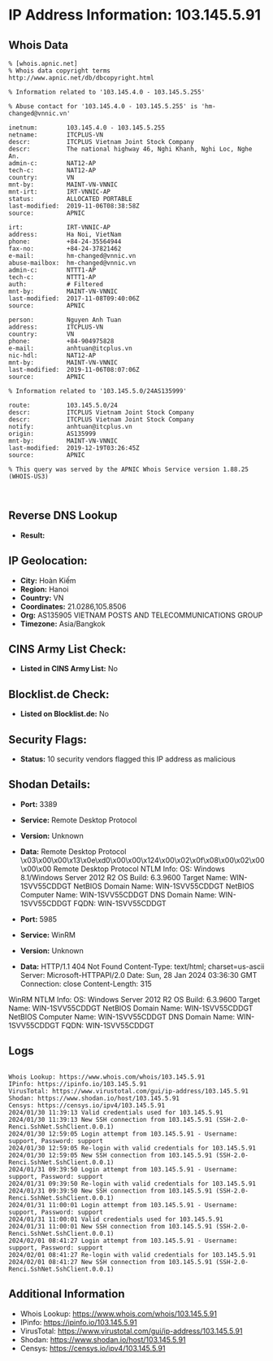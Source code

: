 # IP Address Information: 103.145.5.91

## Whois Data
```
% [whois.apnic.net]
% Whois data copyright terms    http://www.apnic.net/db/dbcopyright.html

% Information related to '103.145.4.0 - 103.145.5.255'

% Abuse contact for '103.145.4.0 - 103.145.5.255' is 'hm-changed@vnnic.vn'

inetnum:        103.145.4.0 - 103.145.5.255
netname:        ITCPLUS-VN
descr:          ITCPLUS Vietnam Joint Stock Company
descr:          The national highway 46, Nghi Khanh, Nghi Loc, Nghe An.
admin-c:        NAT12-AP
tech-c:         NAT12-AP
country:        VN
mnt-by:         MAINT-VN-VNNIC
mnt-irt:        IRT-VNNIC-AP
status:         ALLOCATED PORTABLE
last-modified:  2019-11-06T08:38:58Z
source:         APNIC

irt:            IRT-VNNIC-AP
address:        Ha Noi, VietNam
phone:          +84-24-35564944
fax-no:         +84-24-37821462
e-mail:         hm-changed@vnnic.vn
abuse-mailbox:  hm-changed@vnnic.vn
admin-c:        NTTT1-AP
tech-c:         NTTT1-AP
auth:           # Filtered
mnt-by:         MAINT-VN-VNNIC
last-modified:  2017-11-08T09:40:06Z
source:         APNIC

person:         Nguyen Anh Tuan
address:        ITCPLUS-VN
country:        VN
phone:          +84-904975828
e-mail:         anhtuan@itcplus.vn
nic-hdl:        NAT12-AP
mnt-by:         MAINT-VN-VNNIC
last-modified:  2019-11-06T08:07:06Z
source:         APNIC

% Information related to '103.145.5.0/24AS135999'

route:          103.145.5.0/24
descr:          ITCPLUS Vietnam Joint Stock Company
descr:          ITCPLUS Vietnam Joint Stock Company
notify:         anhtuan@itcplus.vn
origin:         AS135999
mnt-by:         MAINT-VN-VNNIC
last-modified:  2019-12-19T03:26:45Z
source:         APNIC

% This query was served by the APNIC Whois Service version 1.88.25 (WHOIS-US3)



```
## Reverse DNS Lookup
- **Result:** 

## IP Geolocation:
- **City:** Hoàn Kiếm
- **Region:** Hanoi
- **Country:** VN
- **Coordinates:** 21.0286,105.8506
- **Org:** AS135905 VIETNAM POSTS AND TELECOMMUNICATIONS GROUP
- **Timezone:** Asia/Bangkok

## CINS Army List Check:
- **Listed in CINS Army List:** 
No

## Blocklist.de Check:
- **Listed on Blocklist.de:** 
No

## Security Flags:
- **Status:** 10 security vendors flagged this IP address as malicious

## Shodan Details:
- **Port:** 3389
- **Service:** Remote Desktop Protocol
- **Version:** Unknown
- **Data:** Remote Desktop Protocol
\x03\x00\x00\x13\x0e\xd0\x00\x00\x124\x00\x02\x0f\x08\x00\x02\x00\x00\x00
Remote Desktop Protocol NTLM Info:
  OS: Windows 8.1/Windows Server 2012 R2
  OS Build: 6.3.9600
  Target Name: WIN-1SVV55CDDGT
  NetBIOS Domain Name: WIN-1SVV55CDDGT
  NetBIOS Computer Name: WIN-1SVV55CDDGT
  DNS Domain Name: WIN-1SVV55CDDGT
  FQDN: WIN-1SVV55CDDGT

- **Port:** 5985
- **Service:** WinRM
- **Version:** Unknown
- **Data:** HTTP/1.1 404 Not Found
Content-Type: text/html; charset=us-ascii
Server: Microsoft-HTTPAPI/2.0
Date: Sun, 28 Jan 2024 03:36:30 GMT
Connection: close
Content-Length: 315


WinRM NTLM Info:
  OS: Windows Server 2012 R2
  OS Build: 6.3.9600
  Target Name: WIN-1SVV55CDDGT
  NetBIOS Domain Name: WIN-1SVV55CDDGT
  NetBIOS Computer Name: WIN-1SVV55CDDGT
  DNS Domain Name: WIN-1SVV55CDDGT
  FQDN: WIN-1SVV55CDDGT


## Logs
```

Whois Lookup: https://www.whois.com/whois/103.145.5.91
IPinfo: https://ipinfo.io/103.145.5.91
VirusTotal: https://www.virustotal.com/gui/ip-address/103.145.5.91
Shodan: https://www.shodan.io/host/103.145.5.91
Censys: https://censys.io/ipv4/103.145.5.91
2024/01/30 11:39:13 Valid credentials used for 103.145.5.91
2024/01/30 11:39:13 New SSH connection from 103.145.5.91 (SSH-2.0-Renci.SshNet.SshClient.0.0.1)
2024/01/30 12:59:05 Login attempt from 103.145.5.91 - Username: support, Password: support
2024/01/30 12:59:05 Re-login with valid credentials for 103.145.5.91
2024/01/30 12:59:05 New SSH connection from 103.145.5.91 (SSH-2.0-Renci.SshNet.SshClient.0.0.1)
2024/01/31 09:39:50 Login attempt from 103.145.5.91 - Username: support, Password: support
2024/01/31 09:39:50 Re-login with valid credentials for 103.145.5.91
2024/01/31 09:39:50 New SSH connection from 103.145.5.91 (SSH-2.0-Renci.SshNet.SshClient.0.0.1)
2024/01/31 11:00:01 Login attempt from 103.145.5.91 - Username: support, Password: support
2024/01/31 11:00:01 Valid credentials used for 103.145.5.91
2024/01/31 11:00:01 New SSH connection from 103.145.5.91 (SSH-2.0-Renci.SshNet.SshClient.0.0.1)
2024/02/01 08:41:27 Login attempt from 103.145.5.91 - Username: support, Password: support
2024/02/01 08:41:27 Re-login with valid credentials for 103.145.5.91
2024/02/01 08:41:27 New SSH connection from 103.145.5.91 (SSH-2.0-Renci.SshNet.SshClient.0.0.1)

```
## Additional Information
- Whois Lookup: https://www.whois.com/whois/103.145.5.91
- IPinfo: https://ipinfo.io/103.145.5.91
- VirusTotal: https://www.virustotal.com/gui/ip-address/103.145.5.91
- Shodan: https://www.shodan.io/host/103.145.5.91
- Censys: https://censys.io/ipv4/103.145.5.91

